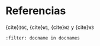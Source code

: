# Referencias

{cite}`IGC`, {cite}`W1`, {cite}`W2` y {cite}`W3`

```{bibliography}
:filter: docname in docnames
```

